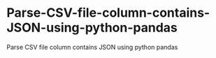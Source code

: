 # Parse-CSV-file-column-contains-JSON-using-python-pandas
Parse CSV file column contains JSON using python pandas
